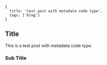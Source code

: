 ```metadata
{
  title: 'test post with metadata code type',
  tags: ['blog']
}
```


## Title

This is a test post with metadata code type.

### Sub Title
